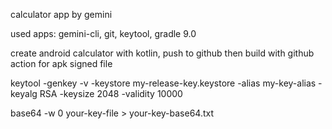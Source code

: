 calculator app by gemini

used apps: gemini-cli, git, keytool, gradle 9.0

create android calculator with kotlin, push to github then build with github action for apk signed file

keytool -genkey -v -keystore my-release-key.keystore -alias my-key-alias -keyalg RSA -keysize 2048 -validity 10000

base64 -w 0 your-key-file > your-key-base64.txt



